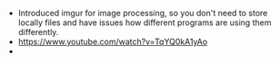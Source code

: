 - Introduced imgur for image processing, so you don't need to store locally files and have issues how different programs are using them differently.
- https://www.youtube.com/watch?v=TqYQ0kA1yAo
-